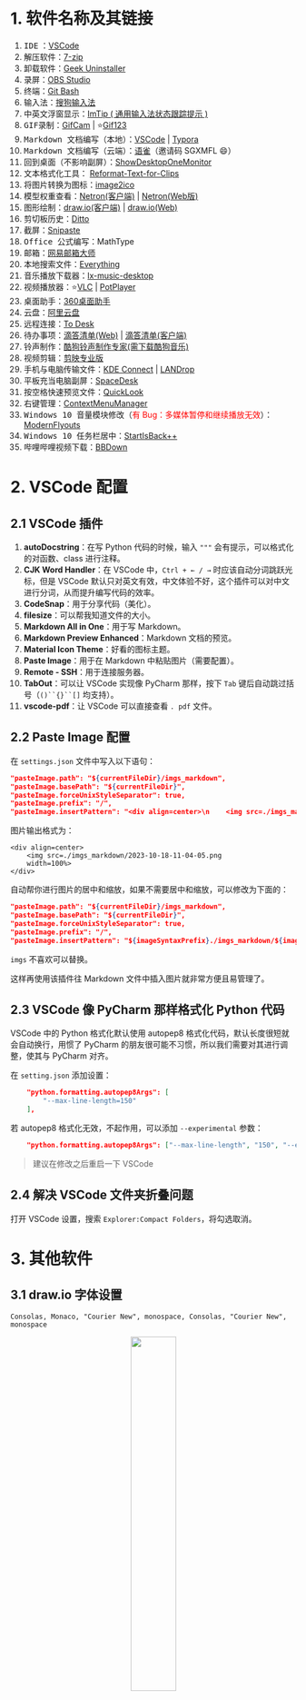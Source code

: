 ﻿# 1. 软件名称及其链接

1. <kbd>IDE</kbd> ：[VSCode](https://code.visualstudio.com/)
2. <kbd>解压软件</kbd>：[7-zip](https://www.7-zip.org/)
3. <kbd>卸载软件</kbd>：[Geek Uninstaller](https://geekuninstaller.com/)
4. <kbd>录屏</kbd>：[OBS Studio](https://obsproject.com/)
5. <kbd>终端</kbd>：[Git Bash](https://blog.csdn.net/weixin_44878336/article/details/132698736)
6. <kbd>输入法</kbd>：[搜狗输入法](https://pinyin.sogou.com/mac/)
7. <kbd>中英文浮窗显示</kbd>：[ImTip ( 通用输入法状态跟踪提示 )](https://github.com/aardio/ImTip)
8. <kbd>GIF录制</kbd>：[GifCam](https://gifcam.en.softonic.com/) | :star:[Gif123](https://github.com/aardio/Gif123)
9. <kbd>Markdown 文档编写（本地）</kbd>：[VSCode](https://code.visualstudio.com/) | [Typora](https://typoraio.cn/)
10. <kbd>Markdown 文档编写（云端）</kbd>：[语雀](https://www.yuque.com/about)（邀请码 SGXMFL :smile:）
11. <kbd>回到桌面（不影响副屏）</kbd>：[ShowDesktopOneMonitor](https://github.com/ruzrobert/ShowDesktopOneMonitor)
12. <kbd>文本格式化工具</kbd>： [Reformat-Text-for-Clips](https://github.com/Le0v1n/Reformat-Text-for-Clips)
13. <kbd>将图片转换为图标</kbd>：[image2ico](https://github.com/Le0v1n/image2ico)
14. <kbd>模型权重查看</kbd>：[Netron(客户端)](https://github.com/lutzroeder/netron) | [Netron(Web版)](https://netron.app/)
15. <kbd>图形绘制</kbd>：[draw.io(客户端)](https://github.com/jgraph/drawio/releases) | [draw.io(Web)](https://app.diagrams.net/)
16. <kbd>剪切板历史</kbd>：[Ditto](https://ditto-cp.sourceforge.io/)
17. <kbd>截屏</kbd>：[Snipaste](https://www.snipaste.com/)
18. <kbd>Office 公式编写</kbd>：MathType
19. <kbd>邮箱</kbd>：[网易邮箱大师](https://dashi.163.com/download.html)
20. <kbd>本地搜索文件</kbd>：[Everything](https://www.voidtools.com/zh-cn/)
21. <kbd>音乐播放下载器</kbd>：[lx-music-desktop](https://github.com/lyswhut/lx-music-desktop)
22. <kbd>视频播放器</kbd>：:star:[VLC](https://www.videolan.org/) | [PotPlayer](http://www.potplayercn.com/download)
23. <kbd>桌面助手</kbd>：[360桌面助手](http://www.360.cn/desktop/)
24. <kbd>云盘</kbd>：[阿里云盘](https://www.aliyundrive.com/)
25. <kbd>远程连接</kbd>：[To Desk](https://www.todesk.com/)
26. <kbd>待办事项</kbd>：[滴答清单(Web)](https://www.dida365.com/webapp/#q/all/tasks) | [滴答清单(客户端)](https://www.dida365.com/about/download)
27. <kbd>铃声制作</kbd>：[酷狗铃声制作专家(需下载酷狗音乐)](https://download.kugou.com/)
28. <kbd>视频剪辑</kbd>：[剪映专业版](https://www.capcut.cn/)
29. <kbd>手机与电脑传输文件</kbd>：[KDE Connect](https://kdeconnect.kde.org/) | [LANDrop](https://landrop.app/#downloads)
30. <kbd>平板充当电脑副屏</kbd>：[SpaceDesk](https://www.spacedesk.net/zh/)
31. <kbd>按空格快速预览文件</kbd>：[QuickLook](https://github.com/QL-Win/QuickLook)
32. <kbd>右键管理</kbd>：[ContextMenuManager](https://github.com/BluePointLilac/ContextMenuManager)
33. <kbd>Windows 10 音量模块修改</kbd>（<font color='red'>有 Bug：多媒体暂停和继续播放无效</font>）：[ModernFlyouts](https://github.com/ModernFlyouts-Community/ModernFlyouts)
34. <kbd>Windows 10 任务栏居中</kbd>：[StartIsBack++](https://www.ghxi.com/startisback.html)
35. <kbd>哔哩哔哩视频下载</kbd>：[BBDown](https://github.com/nilaoda/BBDown)


# 2. VSCode 配置
## 2.1 VSCode 插件

1. **autoDocstring**：在写 Python 代码的时候，输入 `"""` 会有提示，可以格式化的对函数、class 进行注释。
2. **CJK Word Handler**：在 VSCode 中，`Ctrl + ← / →` 时应该自动分词跳跃光标，但是 VSCode 默认只对英文有效，中文体验不好，这个插件可以对中文进行分词，从而提升编写代码的效率。
3. **CodeSnap**：用于分享代码（美化）。
4. **filesize**：可以帮我知道文件的大小。
5. **Markdown All in One**：用于写 Markdown。
6. **Markdown Preview Enhanced**：Markdown 文档的预览。
7. **Material Icon Theme**：好看的图标主题。
8. **Paste Image**：用于在 Markdown 中粘贴图片（需要配置）。
9. **Remote - SSH**：用于连接服务器。
10. **TabOut**：可以让 VSCode 实现像 PyCharm 那样，按下 `Tab` 键后自动跳过括号（`()``{}``[]` 均支持）。
11. **vscode-pdf**：让 VSCode 可以直接查看 `. pdf` 文件。

## 2.2 Paste Image 配置

在 `settings.json` 文件中写入以下语句：

```json
"pasteImage.path": "${currentFileDir}/imgs_markdown",
"pasteImage.basePath": "${currentFileDir}",
"pasteImage.forceUnixStyleSeparator": true,
"pasteImage.prefix": "/",
"pasteImage.insertPattern": "<div align=center>\n    <img src=./imgs_markdown/${imageFileName}\n    width=100%>\n</div>",
```

图片输出格式为：

```
<div align=center>
    <img src=./imgs_markdown/2023-10-18-11-04-05.png
    width=100%>
</div>
```

自动帮你进行图片的居中和缩放，如果不需要居中和缩放，可以修改为下面的：

```json
"pasteImage.path": "${currentFileDir}/imgs_markdown",
"pasteImage.basePath": "${currentFileDir}",
"pasteImage.forceUnixStyleSeparator": true,
"pasteImage.prefix": "/",
"pasteImage.insertPattern": "${imageSyntaxPrefix}./imgs_markdown/${imageFileName}${imageSyntaxSuffix}",
```

`imgs` 不喜欢可以替换。

这样再使用该插件往 Markdown 文件中插入图片就非常方便且易管理了。

## 2.3 VSCode 像 PyCharm 那样格式化 Python 代码
VSCode 中的 Python 格式化默认使用 autopep8 格式化代码，默认长度很短就会自动换行，用惯了 PyCharm 的朋友很可能不习惯，所以我们需要对其进行调整，使其与 PyCharm 对齐。

在 `setting.json` 添加设置：

```json
    "python.formatting.autopep8Args": [
        "--max-line-length=150"
    ],
```

若 autopep8 格式化无效，不起作用，可以添加 `--experimental` 参数：

```json
    "python.formatting.autopep8Args": ["--max-line-length", "150", "--experimental"],
```

> 建议在修改之后重启一下 VSCode

## 2.4 解决 VSCode 文件夹折叠问题

打开 VSCode 设置，搜索 `Explorer:Compact Folders`，将勾选取消。

# 3. 其他软件
## 3.1 draw.io 字体设置

```
Consolas, Monaco, "Courier New", monospace, Consolas, "Courier New", monospace
```

<div align=center>
<img src=https://img-blog.csdnimg.cn/3e2ae95b8ec14a9986aa74eb8db78293.png
width=40%>
</div>

